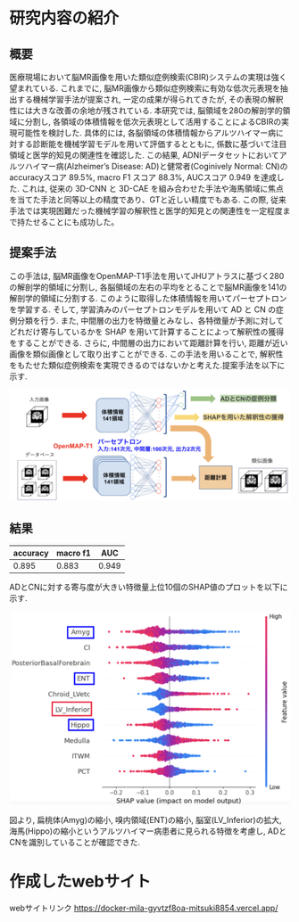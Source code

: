 # 研究内容の紹介
## 概要
医療現場において脳MR画像を用いた類似症例検索(CBIR)システムの実現は強く望まれている. これまでに, 脳MR画像から類似症例検索に有効な低次元表現を抽出する機械学習手法が提案され, 一定の成果が得られてきたが, その表現の解釈性には大きな改善の余地が残されている. 本研究では, 脳領域を280の解剖学的領域に分割し, 各領域の体積情報を低次元表現として活用することによるCBIRの実現可能性を検討した. 具体的には, 各脳領域の体積情報からアルツハイマー病に対する診断能を機械学習モデルを用いて評価するとともに, 係数に基づいて注目領域と医学的知見の関連性を確認した. この結果, ADNIデータセットにおいてアルツハイマー病(Alzheimer’s Disease: AD)と健常者(Coginively Normal: CN)のaccuracyスコア 89.5%, macro F1 スコア 88.3%, AUCスコア 0.949 を達成した. これは, 従来の 3D-CNN と 3D-CAE を組み合わせた手法や海馬領域に焦点を当てた手法と同等以上の精度であり、GTと近しい精度でもある. この際, 従来手法では実現困難だった機械学習の解釈性と医学的知見との関連性を一定程度まで持たせることにも成功した。

## 提案手法
この手法は, 脳MR画像をOpenMAP-T1手法を用いてJHUアトラスに基づく280の解剖学的領域に分割し, 各脳領域の左右の平均をとることで脳MR画像を141の解剖学的領域に分割する. このように取得した体積情報を用いてパーセプトロンを学習する. そして, 学習済みのパーセプトロンモデルを用いて AD と CN の症例分類を行う. また, 中間層の出力を特徴量とみなし、各特徴量が予測に対してどれだけ寄与しているかを SHAP を用いて計算することによって解釈性の獲得をすることができる. さらに, 中間層の出力において距離計算を行い, 距離が近い画像を類似画像として取り出すことができる. この手法を用いることで, 解釈性をもたせた類似症例検索を実現できるのではないかと考えた.提案手法を以下に示す.

<p align="center">
  <a href="./Proposed Method.png">
    <img width="800px" src="./Proposed Method.png" />
  </a>
</p>

## 結果

| accuracy  | macro f1 | AUC | 
| ------------- | ------------- |------------- |
| 0.895 | 0.883 | 0.949 |

ADとCNに対する寄与度が大きい特徴量上位10個のSHAP値のプロットを以下に示す.
<p align="center">
  <a href="./Interpretability.png">
    <img width="600px" src="./Interpretability.png" />
  </a>
</p>

図より, 扁桃体(Amyg)の縮小, 嗅内領域(ENT)の縮小, 脳室(LV_Inferior)の拡大, 海馬(Hippo)の縮小というアルツハイマー病患者に見られる特徴を考慮し, ADとCNを識別していることが確認できた.

# 作成したwebサイト
webサイトリンク
https://docker-mila-gyvtzf8oa-mitsuki8854.vercel.app/
